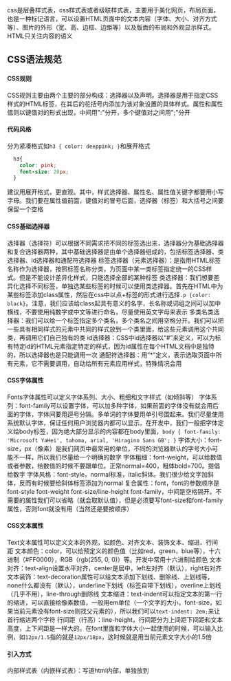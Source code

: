 css是层叠样式表，css样式表或者级联样式表，主要用于美化网页，布局页面，也是一种标记语言，可以设置HTML页面中的文本内容（字体、大小、对齐方式等）、图片的外形（宽、高、边框、边距等）以及版面的布局和外观显示样式。HTML只关注内容的语义
## CSS语法规范
#### CSS规则
CSS规则主要由两个主要的部分构成：选择器以及声明。选择器是用于指定CSS样式的HTML标签，在其后的花括号内添加为该对象设置的具体样式。属性和属性值则以键值对的形式出现，中间用":"分开，多个键值对之间用";"分开
#### 代码风格
分为紧凑格式如`h3 { color: deeppink; }`和展开格式
```css
  h3{
    color: pink;
    font-size: 20px;
  }
```
建议用展开格式，更直观。其中，样式选择器、属性名、属性值关键字都要用小写字母。我们要在属性值前面，键值对的冒号后面，选择器（标签）和大括号之间要保留一个空格
#### CSS基础选择器
选择器（选择符）可以根据不同需求把不同的标签选出来，选择器分为基础选择器和复合选择器两种，其中基础选择器是由单个选择器组成的，包括标签选择器、类选择器、id选择器和通配符选择器
标签选择器（元素选择器）：是指用HTML标签名称作为选择器，按照标签名称分类，为页面中某一类标签指定统一的CSS样式。但是不能设计差异化样式，只能选择全部的某种标签
类选择器：我们想要差异化选择不同标签，单独选某些标签的时候可以使用类选择器。首先在HTML中为某些标签添加class属性，然后在css中以点+标签的形式进行选择`.p {color: black}`。注意，我们应该给class起具有意义的名字，长名称或词组之间可以加中横线，不要使用纯数字或中文等进行命名，尽量使用英文字母来表示
多类名类选择器：我们可以给一个标签指定多个类名，多个类名之间用空格分开。我们可以把一些具有相同样式的元素中共同的样式放到一个类里面，给这些元素调用这个共同类，再调用它们自己独有的类
id选择器：CSS中id选择器以“#”来定义，可以为标有特定id的HTML元素指定特定的样式，因为id属性在每个HTML文档中是独特的，所以选择器也是只能调用一次
通配符选择器：用“*”定义，表示选取页面中所有元素，它不需要调用，自动给所有元素应用样式，特殊情况会用
#### CSS字体属性
Fonts字体属性可以定义字体系列、大小、粗细和文字样式（如倾斜等）
字体系列：font-family可以设置字体，可以加多种字体，如果前面的字体没有就会用后面的字体，字体间要用逗号分隔。多单词的字体要用单引号围起来。我们尽量使用系统默认字体，保证任何用户浏览器内都可以显示。在开发中，我们一般把字体定义给body标签，因为绝大部分显示的内容都在body里面，`body { font-family: 'Microsoft YaHei', tahoma, arial, 'Hiragino Sans GB'; }`
字体大小：font-size，px（像素）是我们网页中最常用的单位，不同的浏览器默认的字号大小可能不一样，所以我们尽量给一个明确的数字
字体粗细：font-weight，可以给数值或者参数，给数值的时候不要跟单位。正常normal=400，粗体bold=700。提倡给数字
字体风格：font-style，normal标准，italic斜体。我们很少给文字加斜体，反而有时候要给斜体标签添加为normal
复合属性：font，font的参数顺序是font-style font-weight font-size/line-height font-family，中间是空格隔开。不需要的属性我们可以省略（就会取默认值），但是必须要写font-size和font-family属性，否则font就没有用（当然还是要按顺序）
#### CSS文本属性
Text文本属性可以定义文本的外观，如颜色、对齐文本、装饰文本、缩进、行间距
文本颜色：color，可以给预定义的颜色值（比如red，green，blue等），十六进制（#FF0000），RGB（rgb(255, 0, 0)）等。开发中常用十六进制给颜色
文本对齐：text-align设置水平对齐，center是居中，left左对齐（默认），right右对齐
文本装饰：text-decoration属性可以给文本添加下划线、删除线、上划线等，none什么都没有（默认），underline下划线（标签<a>自带下划线），overline上划线（几乎不用），line-through删除线
文本缩进：text-indent可以指定文本的第一行的缩进，可以直接给像素数值，一般用em单位（一个文字的大小，font-size，如果当前元素没有font-size则找父元素的），所以我们可以`text-indent: 2em;`来让首行缩进两个字符
行间距（行高）：line-height，行间距分为上间距下间距和文本高度，上下间距是一样大的。在font里面和字体大小一起使用的时候，可以输入比例，如`12px/1.5`指的就是`12px/18px`，这时候就是用当前元素文字大小的1.5倍
#### 引入方式
内部样式表（内嵌样式表）：写道html内部，单独放到<style>中。理论上style标签可以放在HTML文档任何地方，但是我们一般放在head标签中。这样虽然代码结构清晰，但是不会实现结构样式相分离
行内样式表（行内式引入）：直接给标签内部加style属性`<div style="color: red;"></div>`，可以控制当前标签的样式。比较繁琐，也没有体现结构样式相分离，不推荐大量使用
外部样式表：实际开发中都是外部样式表，适合样式较多的情况，把样式写到CSS文件中，再从HTML中引入CSS文件。使用link标签引入CSS文件`<link rel="stylesheet" href="CSS路径">`
## Emmet语法
#### HTML

- 生成标签直接写标签名+tab就可以生成整个标签对
- 想要生成多个标签可以标签名*n+tab
- 如果有父子级的关系可以用>，如`ul>li*3`
- 如果有兄弟级的关系可以用+，如`div+p`
- 如果生成带有类名或者id的，直接写类名或id+tab，如`.demo*3`和`span#username`等
- 如果生成的div类名是有顺序的，可以用自增符号$，如`.demo$*2`就是生成`div.demo1`和`div.demo2`
- 如果想要在生成的标签内部加内容可以用大括号表示，`div{Hello HTML}*5`就会生成五个`<div>Hello HTML</div>`
#### CSS

- w200+tab可以生成`width: 200px;`
- lh26+tab可以生成`line-height: 26px;`
## CSS进阶语法
#### CSS复合选择器
复合选择器是建立在基础选择器之上，对基本选择器进行组合形成的可以更精确、高效地选择目标元素标签，常用的有后代选择器、子选择器、并集选择器、伪类选择器等

- 后代选择器：又称包含选择器，可以在父元素里面选择子元素，写法就是外层标签写在前面，内层标签写在后面，中间用空格分隔。如果标签发生嵌套，内层表前就是外层标签的后代。其中，选择器选择的是子级的元素，如`ul li{}`选择的是在ul内部的所有li标签。内层元素可以是子代，也可以是孙代，只要是父代的后代即可
- 子选择器：它只能选择某元素的最近一级的子元素，用大于号分隔
- 并集选择器：可以选择多组标签，同时为它们赋予相同的样式，通常用于集体声明。通过逗号分隔，任何形式的选择器都可以作为并集选择器的一部分。我们提倡竖着写并集选择器
```css
div,
p,
.pig li {
  color: red;
}
```

- 伪类选择器：用于向某些选择器添加特殊效果，比如选择第一个元素、第n个元素等，其用冒号表示，如`:hover, :first-child`等
   - 链接伪类选择器：a:link选择所有未被访问的链接，a:visited选择所有已被访问的链接，a:hover选择鼠标指针位于其上的链接，a:active选择活动链接（鼠标按下时尚未弹起）。为了确保生效，我们需要按照LVHA的顺序声明`:link :visited :hover: active`
   - focus伪类选择器：可以选择获得焦点的表单元素。一般input表单标签才会获得focus，所以这个选择器主要针对表单元素
#### 元素显示模式
我们可以根据标签的特点来更好地布局我们的网页，元素显示模式就是元素以什么方式进行显示，如div时自己占一行的。HTML元素一般分为块元素和行内元素

- 块元素：如标题h1-h6、p、div、ul、ol、li等。这种元素比较霸道，独占一行，高度、宽度、内外边距都可以进行控制，宽度一般是父级元素的100%，时一种容器/盒子，里面可以再放元素。文字类的元素内部不能再放块元素如p、标题h1-h6等
- 行内元素：a、strong、b、em、i、del、s、ins、u、span等，有时候也被称为内联元素。这些元素相邻行内元素在一行上，一行可以显示多个行内元素，对它们进行直接宽高设置时无效的，其默认宽度就是它本身内容的宽度。行内元素只能容纳文本或其他行内元素
- 行内块元素：img、input、td等，它们同时具有块元素和行内元素的特点，被称为行内块元素。它们可以和相邻行内元素在一行上，但是它们之间会有空白缝隙，一行可以显示多个而且默认宽度就是它本身内容的宽度（行内元素特点），另一方面它的高度、行高、内外边距又都是可以控制的（块元素特点）

有时候我们需要转换元素显示模式，比如我们想要增大链接<a>的触发范围，就可以把它转换成块元素，让整个元素块都可以触发链接。只需要修改display属性，如`display: block;`就可以转换成块元素，行元素inline，行内块元素inline-block
#### 单行文字垂直居中
CSS没有提供文字垂直居中的代码，但是我们可以让文字的行高等于盒子的高度，就可以让文字在当前盒子内垂直居中，因为行高等于文字高度+上下行距，那么如果我们让文字高度等于行高，上下行距就会等于0，所以就会垂直居中。如果行高小于盒子高度，文字会偏上；行高大于文字高度，文字会偏下
#### CSS背景
通过CSS的背景属性，来给页面元素添加背景样式。可以设置背景颜色、背景图片、背景平铺、背景图片位置、背景图像固定等
背景颜色：background-color，默认transparent（透明）
背景图片：background-image，实际开发常见于logo或者一些装饰性的小图片，又或者是超大的背景图片，优点是便于控制位置（精灵图）。`background-image: url(image/logo.png);`。背景图片的图层在背景颜色的上方
背景平铺：background-repeat，有no-repeat、repeat、repeat-x、repeat-y的参数，默认是平铺的
背景图片位置：background-position，`backgroung-position: x y;`，可以跟方位名词也可以给精确单位，如top、center、bottom、left、center、right等。如果指定的两个值都是方位名词，则两个值的前后顺序无关，如`left top`就是`top left`，如果只指定了一个方位名词，则第二个值默认居中。如果传精确单位，x和y的顺序是严格的
背景图像固定（背景附着）：background-attachment，可以设置背景图像是否固定或者是否随着页面的其余部分滚动，默认scroll，还可以fixed
背景属性复合写法：和font一样，背景属性也可以复合，但是背景是没有特定的书写顺序的，一般按照背景颜色 背景图片地址 背景平铺 背景图像滚动 背景图片位置的顺序来写
半透明：可以用rgba等对阿尔法通道赋值来实现半透明，实际开发可以省略0，如`background: rbga(0, 0, 0, .5)`，注意，半透明只是背景半透明，内容还是正常的。这是CSS3的新增属性，较新版本的浏览器才支持，但是我们可以放心使用
## CSS三大特性
CSS具有三大特性：层叠性、继承性、优先级
#### 层叠性
相同的选择器给元素设置相同的样式，此时一个样式就会覆盖（层叠）另一个冲突的样式。层叠性主要解决样式冲突的问题。当样式冲突的时候，哪个样式离冲突的结构近就会执行哪个样式，就近原则
#### 继承性
CSS中子标签会继承父标签的某些样式，如text-，font-，line-，color等。恰当地使用继承可以简化代码，降低样式的复杂性。注意，如果继承行高时用的是比例形，继承下去的行高还是用当前元素的字体大小乘以倍率
```css
body {
  font: 12px/1.5
}
div {
  font: 16px
}

/* 当我们不用div标签的时候，行高是12px*1.5=18px，当我们使用div标签的时候，它继承了body标签，因此这时候div的行高是16px*1.5=21px */
```
#### 优先级
当同一个元素指定多种选择器的时候，就会有优先级的应用：若选择器相同，则可以执行层叠性（就近）；若选择器不同，则根据选择器权重执行

| **选择器** | **选择器权重** |
| --- | --- |
| 继承，* | 0，0，0，0 |
| 元素选择器 | 0，0，0，1 |
| 类选择器，伪类选择器 | 0，0，1，0 |
| ID选择器 | 0，1，0，0 |
| 行内样式style | 1，0，0，0 |
| !important | 无限大 |

!important可以给某种样式添加重要的应用，如`div {color: pink!important;}`
权重是由四位数字组成，但是它们永远不会有进位，也就是说权重大的永远权重大，权重小的永远权重小，如类选择器永远大于元素选择器。等级判断是从左向右的，如果某一位数值相同就往后继续判断。继承的权重是0，如果这个元素没有被直接选中，不管父元素权重多高，子元素得到的权重都是0.所以我们看标签到底执行哪个样式，就先看这个标签有没有被直接选中
权重叠加：直接举例`ul li`的权重是0,0,0,1 + 0,0,0,1，也就是0,0,0,2，所以它可以比普通的一个li权重高
## 盒子模型
网页布局有三大核心：盒子模型，浮动，定位
网页元素基本都是盒子Box，然后我们利用CSS设置好盒子样式，再摆放在合适的位置，最后再在盒子里装内容。
盒子模型就是把HTML页面中的布局元素看作是一个矩形的盒子，由边框border、外边距margin、内边距padding和实际内容content封装起来
#### 边框border
边框由三部分组成：边框宽度（粗细）border-width，边框样式border-style，边框颜色border-color
边框宽度：单位是px
边框样式：solid实线，dashed虚线，dotted点线
边框复合写法：`border: 1px solid red;`，没有顺序，一般约定的是宽度 样式 颜色。边框可以分开写，如border-top是上边框等。如果我们想要同时设定border样式和border-top等的样式一定要注意层叠性！
```css
/* 这一种会先给上边框给黑色，再整体给红色，这样最终的边框就是全红 */
.test {
  border-top: 1px solid #000;
  border: 1px solid red;
}
/* 这种情况就会整体红但是上边框是黑色。所以要注意层叠性 */
.test {
  border: 1px solid red;
  border-top: 1px solid #000;
}

```
表格细线边框：border-collapse控制浏览器绘制表格边框的方式，`border-collapse: collapse;`表示相邻边框合并在一起。如果给单元格一个1px的边框，相邻的两个单元格的边框加起来就是2px，但是按理来说我们只需要一个边框，所以可以用border-collapse来合并重复的边框
边框影响盒子实际大小：盒子的组成成分是边框、内外边距和实际内容，因此边框的改变会影响盒子的改变。测量长度的时候需要注意这一点，测量盒子大小可以不量边框，如果包含了边框就要用宽高再减去边框的宽度
#### 内边距padding
内边距就是边框与内容之间的距离，分padding-top，padding-left，padding-bottom，padding-right
内边距复合写法：1个数字时`padding: 5px;`，表示上下左右都是5px；2个数字时`padding: 5px 10px;`，表示上下是5px，左右是10px；3个数字时`padding: 5px 10px 20px;`表示上是5px，左右是10px，下是20px；4个数字时`padding: 5px 10px 20px 40px;`表示上5右10下20左40，从上方开始按顺时针来看
当我们添加padding后，内容和边框都有了距离，也会影响盒子的实际大小。所以用的时候还是要记得减内边距宽度
padding影响盒子大小的一个好处就是，有时候我们的实际内容的字数是不一样的，那么我可以给它指定固定的盒子大小，然后再指定padding，这时候盒子就会按照实际内容占的位置来影响盒子大小，就不用我们再去调控盒子大小
如果盒子本身没有指定宽或高的样式，那么padding就不会再撑开盒子的大小。也就是说如果我们只指定宽，那么给padding只会撑开高；如果我们只指定高，那么给padding只会撑开宽
#### 外边距margin
外边距可以控制盒子与盒子之间的距离，也分上下左右，其简写与padding相同
margin可以让盒子实现水平居中的效果，但是一定要指定宽度，并把左右边距都设置为auto，同时还是个块元素。如果是行内元素或行内块元素则只需要添加`text-align: center;`
与单元格内部合并边框一样，当上下相邻的两个块元素（兄弟关系）相碰时，如果上面的元素有margin-bottom，下面的元素有margin-top，则它们之间的margin时两者较大的一方。这叫相邻块元素垂直外边距的合并。我们需要尽量只给一个盒子添加margin
还有一种情况是嵌套块元素垂直外边距的塌陷，对于两个嵌套关系（父子关系）的块元素，父元素有上外边距同时子元素也有上外边距的时候，父元素会向下塌陷更多的外边距。此时我们可以给父元素定义上边框，可以给父元素定义上内边距，也可以给父元素添加`overflow: hidden;`
```css
.father {
  height: 500px;
  width: 500px;
  background-color: skyblue;
  margin-top: 100px;
}

.child {
  height: 300px;
  width: 300px;
  background-color: antiquewhite;
  margin-top: 200px;
}
/* 在这里我们本来想让child和father的上边分开，但是这里两个上边合在一起，垂直外边距就被合并了，在这里就会上边距是200px。如果我们想要分开可以通过上面的方法 */
```
清除内外边距：如果我们想要自己设计内外边距，我们可以用通配符选择器`* {padding: 0; margin: 0;}`
行内元素为了照顾兼容性，我们要尽量只设置左右内外边距，不要设置上下内外边距。或者转换成块元素或行内块元素
